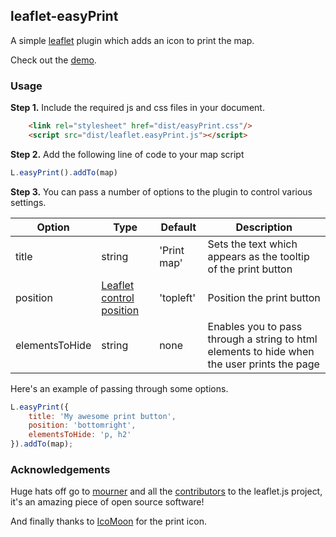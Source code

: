 ## leaflet-easyPrint

A simple [leaflet](http://www.leafletjs.com) plugin which adds an icon to print the map.

Check out the [demo](http://rowanwins.github.com/leaflet-easyPrint/).

### Usage
**Step 1.** Include the required js and css files in your document. 

```html
   	<link rel="stylesheet" href="dist/easyPrint.css"/>
   	<script src="dist/leaflet.easyPrint.js"></script>
```

**Step 2.** Add the following line of code to your map script

``` js
L.easyPrint().addTo(map)
```

**Step 3.**
You can pass a number of options to the plugin to control various settings.

| Option        | Type         | Default      | Description   |
| ------------- |--------------|--------------|---------------|
| title | string | 'Print map' | Sets the text which appears as the tooltip of the print button |
| position | [Leaflet control position](http://leafletjs.com/reference.html#control-positions) | 'topleft' | Position the print button |
| elementsToHide | string | none | Enables you to pass through a string to html elements to hide when the user prints the page |

Here's an example of passing through some options.
``` js
L.easyPrint({
	title: 'My awesome print button',
	position: 'bottomright',
	elementsToHide: 'p, h2'
}).addTo(map);
```

### Acknowledgements
Huge hats off go to [mourner](https://github.com/mourner) and all the [contributors](https://github.com/Leaflet/Leaflet/graphs/contributors) to the leaflet.js project, it's an amazing piece of open source software!

And finally thanks to [IcoMoon](http://icomoon.io/) for the print icon.